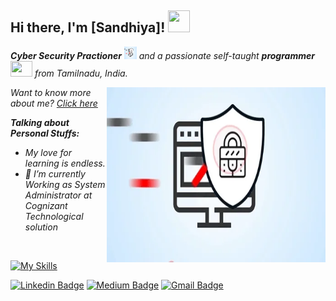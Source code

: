## Hi there, I'm [Sandhiya]! <img src="https://raw.githubusercontent.com/TheDudeThatCode/TheDudeThatCode/master/Assets/Hi.gif" width=35 height=35>

<p>
  <em>
     <b>Cyber Security Practioner</b> <img src="https://raw.githubusercontent.com/SandhiyaKumar-18/SandhiyaKumar-18/refs/heads/main/giphy1.webp" width=20 height=20> and a passionate self-taught <b>programmer</b> <img src="https://raw.githubusercontent.com/TheDudeThatCode/TheDudeThatCode/master/Assets/Developer.gif" width=35 height=25> from Tamilnadu, India.
  </em>
 </p>

<img align="right" alt="Coder GIF" height=280 width=350 src="https://raw.githubusercontent.com/SandhiyaKumar-18/SandhiyaKumar-18/refs/heads/main/giphy1.webp" />

<em> Want to know more about me? [Click here](https://www.linkedin.com/in/sandhiya-kumar18/) </em>
<em>
  
**Talking about Personal Stuffs:**

- My love for learning is endless.
- 💼 I’m currently Working as System Administrator at Cognizant Technological solution
<br/> 
</em>





[![My Skills](https://skillicons.dev/icons?i=aws,gcp,azure,js,java,python,c,mysql,linux,php,powershell,ubuntu,windows)](https://skillicons.dev)


[![Linkedin Badge](https://img.shields.io/badge/-Sandhiya_18-blue?style=flat-square&logo=Linkedin&logoColor=white&link=https://www.linkedin.com/in/sandhiya-kumar-534590189//)](https://www.linkedin.com/in/sandhiya-kumar-534590189//) 
[![Medium Badge](https://img.shields.io/badge/-@Sandhiya-03a57a?style=flat-square&labelColor=000000&logo=Medium&link=https://medium.com/@ksandhiya484)](https://medium.com/@ksandhiya484)
[![Gmail Badge](https://img.shields.io/badge/-ksandhiya484@gmail.com-c14438?style=flat-square&logo=Gmail&logoColor=white&link=mailto:ksandhiya484@gmail.com)](mailto:ksandhiya484@gmail.com)


